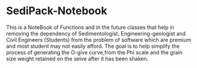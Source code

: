 # SediPack-Notebook

This is a NoteBook of Functions and in the future classes that help in removing the dependency of Sedimentologist,
Engineering-geologist and Civil Engineers (Students) from the problem of software which are premium and most student may not easily afford.
The goal is to help simplify the process of generating the O-give curve,from the Phi scale and the grain size weight retained on the seive after it has been shaken.


